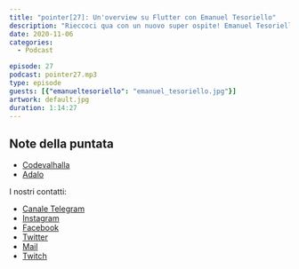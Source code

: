 ```yaml
---
title: "pointer[27]: Un'overview su Flutter con Emanuel Tesoriello"
description: "Rieccoci qua con un nuovo super ospite! Emanuel Tesoriello, CEO &amp; CoFounder di CodeValhalla! Emanuel è ragazzo giovane ed intraprendente. E' uno di quelli che, di voglia di fare, ne ha da vendere! Oggi ci racconta di un framework con cui lui lavora abitualmente e che sta prendendo sempre più piede: Flutter. In questa puntata, Emanuel ci fornisce un sacco di puntatori sul come utilizzarlo al meglio! Abbiamo anche fatto una piccola riflessione sul NoCoding e di quali sono potenzialità e limiti."
date: 2020-11-06
categories:
  - Podcast

episode: 27
podcast: pointer27.mp3
type: episode
guests: [{"emanueltesoriello": "emanuel_tesoriello.jpg"}]
artwork: default.jpg
duration: 1:14:27
---
```


## Note della puntata
<!-- wp:list -->
<ul><li><a href="https://www.codevalhalla.com/">Codevalhalla</a></li><li><a href="https://www.adalo.com/">Adalo</a></li></ul>
<!-- /wp:list -->


I nostri contatti:

- [Canale Telegram](https://t.me/PointerPodcast)
- [Instagram](https://www.instagram.com/pointerpodcast/)
- [Facebook](https://www.facebook.com/pointerPodcast/)
- [Twitter](https://twitter.com/PointerPodcast)
- [Mail](info@pointerpodcast.it)
- [Twitch](https://www.twitch.tv/pointerpodcast)
